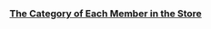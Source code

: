 ### [The Category of Each Member in the Store](https://leetcode.com/problems/the-category-of-each-member-in-the-store)

